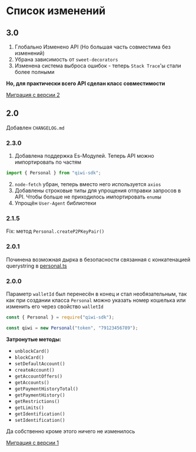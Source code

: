 # Список изменений

## 3.0

1. Глобально Изменено API (Но большая часть совместима без изменений)
2. Убрана зависимость от `sweet-decorators`
3. Изменена система выброса ошибок - теперь `Stack Trace`'ы стали более полными

**Но, для практически всего API сделан класс совместимости**

[Миграция с версии 2](./docs/migrations/from-2-to-3.md)

## 2.0

Добавлен `CHANGELOG.md`

### 2.3.0

1. Добавлена поддержка Es-Модулей. Теперь API можно импортировать по частям

```js
import { Personal } from "qiwi-sdk";
```

2. `node-fetch` убран, теперь вместо него используется `axios`
3. Добавлены строковые типы для упрощения отправки запросов в API. Чтобы больше не приходилось импортировать `enum`ы
4. Упрощён `User-Agent` библиотеки

### 2.1.5

Fix: метод `Personal.createP2PKeyPair()`

### 2.0.1

Починена возможная дырка в безопасности связанная с конкатенацией
querystring в [personal.ts](./src/services/personal.ts)

### 2.0.0

Параметр `walletId` был перенесён в конец и стал необязательным,
так как при создании класса `Personal` можно указать номер кошелька
или изменить его через свойство `walletId`

```javascript
const { Personal } = require("qiwi-sdk");

const qiwi = new Personal("token", "79123456789");
```

**Затронутые методы:**

- `unblockCard()`
- `blockCard()`
- `setDefaultAccount()`
- `createAccount()`
- `getAccountOffers()`
- `getAccounts()`
- `getPaymentHistoryTotal()`
- `getPaymentHistory()`
- `getRestrictions()`
- `getLimits()`
- `getIdentification()`
- `setIdentification()`

Да собственно кроме этого ничего не изменилось

[Миграция с версии 1](./docs/migrations/from-1-to-2.md)
